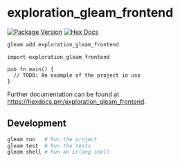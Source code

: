 # exploration_gleam_frontend

[![Package Version](https://img.shields.io/hexpm/v/exploration_gleam_frontend)](https://hex.pm/packages/exploration_gleam_frontend)
[![Hex Docs](https://img.shields.io/badge/hex-docs-ffaff3)](https://hexdocs.pm/exploration_gleam_frontend/)

```sh
gleam add exploration_gleam_frontend
```
```gleam
import exploration_gleam_frontend

pub fn main() {
  // TODO: An example of the project in use
}
```

Further documentation can be found at <https://hexdocs.pm/exploration_gleam_frontend>.

## Development

```sh
gleam run   # Run the project
gleam test  # Run the tests
gleam shell # Run an Erlang shell
```
